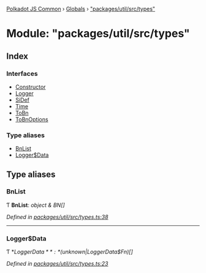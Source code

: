 [Polkadot JS Common](../README.md) › [Globals](../globals.md) › ["packages/util/src/types"](_packages_util_src_types_.md)

# Module: "packages/util/src/types"

## Index

### Interfaces

* [Constructor](../interfaces/_packages_util_src_types_.constructor.md)
* [Logger](../interfaces/_packages_util_src_types_.logger.md)
* [SiDef](../interfaces/_packages_util_src_types_.sidef.md)
* [Time](../interfaces/_packages_util_src_types_.time.md)
* [ToBn](../interfaces/_packages_util_src_types_.tobn.md)
* [ToBnOptions](../interfaces/_packages_util_src_types_.tobnoptions.md)

### Type aliases

* [BnList](_packages_util_src_types_.md#bnlist)
* [Logger$Data](_packages_util_src_types_.md#loggerdata)

## Type aliases

###  BnList

Ƭ **BnList**: *object & BN[]*

*Defined in [packages/util/src/types.ts:38](https://github.com/polkadot-js/common/blob/e7c665e5/packages/util/src/types.ts#L38)*

___

###  Logger$Data

Ƭ **Logger$Data**: *(unknown | Logger$Data$Fn)[]*

*Defined in [packages/util/src/types.ts:23](https://github.com/polkadot-js/common/blob/e7c665e5/packages/util/src/types.ts#L23)*
